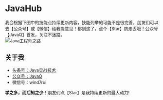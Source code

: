 # JavaHub
我会根据下图中的技能点持续更新内容，技能列举的可能不是很完善，朋友们可以去【公众号】或【微信】给我提意见！都到这了，点个【Star】防走丢哦！公众号【JavaQ】首发，关注不迷路。<br/>
![Java工程师之路](https://github.com/wind7rui/JavaHub/blob/master/pics/Javaer.png)

## 关于我
* [头条号：Java实战技术](https://www.toutiao.com/c/user/62859607968/#mid=1575311975640078)
* [公众号：JavaQ](https://mp.weixin.qq.com/s/QE2PY9B4iFFV9gCabkJzcw?_blank)
* 微信号：wind7rui

**学之多，而后知之少**！朋友们点【Star】是我持续更新的最大动力!
